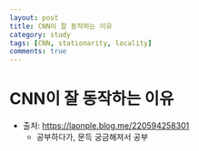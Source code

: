 ```yaml
---
layout: post
title: CNN이 잘 동작하는 이유
category: study
tags: [CNN, stationarity, locality]
comments: true
---
```


# CNN이 잘 동작하는 이유
- 출처: https://laonple.blog.me/220594258301
  - 공부하다가, 문득 궁금해져서 공부


